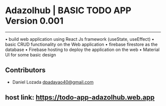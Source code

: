 # Adazolhub | BASIC TODO APP **Version 0.001**
---
• build web application using React Js framework (useState, useEffect)
• basic CRUD functionality on the Web application
• firebase firestore as the database
• Firebase hosting to deploy the application on the web
• Material UI for some basic design
## Contributors
- Daniel Lozada <dpadayao40@gmail.com>
## host link: https://todo-app-adazolhub.web.app


